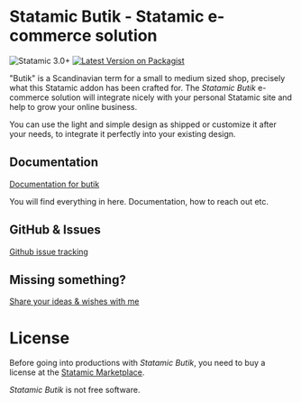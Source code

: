 # Statamic Butik - Statamic e-commerce solution
![Statamic 3.0+](https://img.shields.io/badge/Statamic-3.0+-FF269E?style=for-the-badge&link=https://statamic.com)
[![Latest Version on Packagist](https://img.shields.io/packagist/v/jonassiewertsen/statamic-butik.svg?style=for-the-badge)](https://packagist.org/packages/jonassiewertsen/statamic-butik)

"Butik" is a Scandinavian term for a small to medium sized shop, precisely what this Statamic addon has been crafted for. 
The *Statamic Butik*  e-commerce solution will integrate nicely with your personal Statamic site and help to grow your online business.

You can use the light and simple design as shipped or customize it after your needs, to integrate it perfectly into your existing design.

## Documentation
[Documentation for butik](https://www.butik.dev)

You will find everything in here. Documentation, how to reach out etc. 

## GitHub & Issues
[Github issue tracking](https://github.com/jonassiewertsen/statamic-butik)

## Missing something?
[Share your ideas & wishes with me](https://feedback.userreport.com/81c07a00-5ad7-4f63-b28d-503c3a76bfdc/)

# License 

Before going into productions with *Statamic Butik*, you need to buy a license at the [Statamic Marketplace](https://statamic.com/addons/jonassiewertsen/statamic-butik). 

*Statamic Butik* is not free software. 
